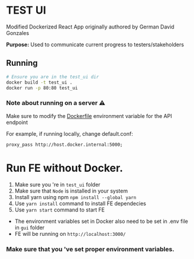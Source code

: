 # TEST UI

Modified Dockerized React App originally authored by German David Gonzales

**Purpose:** Used to communicate current progress to testers/stakeholders

## Running

```sh
# Ensure you are in the test_ui dir
docker build -t test_ui .
docker run -p 80:80 test_ui
```

### Note about running on a server ⚠️

Make sure to modify the [Dockerfile](/test_ui/Dockerfile) environment variable for the API endpoint

For example, if running locally, change default.conf:
```
proxy_pass http://host.docker.internal:5000;
```

# Run FE without Docker.

1. Make sure you 're in `test_ui` folder
2. Make sure that `Node` is installed in your system
3. Install yarn using npm `npm install --global yarn`
4. Use `yarn install` command to install FE dependecies
5. Use `yarn start` command to start FE

- The environment variables set in Docker also need to be set in .env file in `gui` folder
- FE will be running on `http://localhost:3000/`

### Make sure that you 've set proper environment variables.
